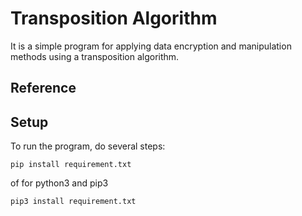 # Transposition Algorithm

It is a simple program for applying data encryption and manipulation methods using a transposition algorithm.

## Reference

## Setup
    
To run the program, do several steps:

``` 
pip install requirement.txt
```

of for python3 and pip3

```
pip3 install requirement.txt
```

